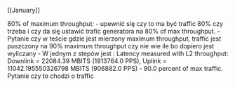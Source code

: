 [[January]]

80% of maximum throughput:
	- upewnić się czy to ma być traffic 80% czy trzeba i czy da się ustawić trafic generatora na 80% of max throughput.
	- Pytanie czy w teście gdzie jest mierzony maximum throughput, traffic jest puszczony na 90% maximum throughput czy nie wie ile bo dopiero jest wyliczany
	- W jednym z stepów jest :
	  Latency measured with L2 throughput: Downlink = 22084.39 MBITS (1813764.0 PPS), Uplink = 11042.195550326798 MBITS (906882.0 PPS) - 90.0 percent of max traffic.
	  Pytanie czy to chodzi o traffic